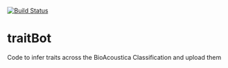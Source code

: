 [![Build Status](https://travis-ci.org/orthoptera-aao/traitBot.svg?branch=master)](https://travis-ci.org/orthoptera-aao/traitBot)
# traitBot
Code to infer traits across the BioAcoustica Classification and upload them
